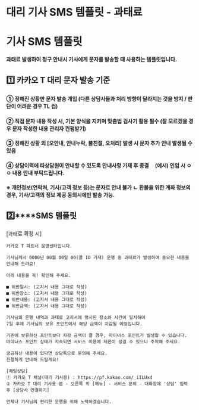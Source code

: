 # 대리 기사 SMS 템플릿 - 과태료

**기사 SMS 템플릿**
==============

**과태료 발생하여 청구 안내시 기사에게 문자를 발송할 때 사용하는 템플릿입니다.**

**1️⃣ 카카오 T 대리 문자 발송 기준**
-------------------------

#### **① 정해진 상황만 문자 발송 개입 (다른 상담사들과 처리 방향이 달라지는 것을 방지 / 판단이 어려운 경우 TL 컴)**

#### **② 직접 문자 내용 작성 시, 기본 양식을 지키며 맞춤법 검사기 활용 필수 (잘 모르겠을 경우 문자 작성한 내용 관리자 컨펌받기)**

#### **③ 정해진 상황 외 [오안내, 안내누락, 불친절, 오처리] 발생 시 문자 추가 안내 발생될 수 있음**

#### **④ 상담이력에 타상담원이 안내할 수 있도록 안내사항 기재 후 종결     (예시) 인입 시 ㅇㅇ 내용 안내 부탁드립니다.**

#### **※ 개인정보(연락처, 기사/고객 정보 등)는 문자로 안내 불가 ㄴ 환불을 위한 계좌 정보의 경우, 기사/고객의 정보 제공 동의시에만 발송 가능.**

**2️⃣****SMS 템플릿**
------------------

[과태료 확정 시]

```
카카오 T 파트너 운영센터입니다.  
  
기사님께서 0000년 00월 00일 00(콜 ID 기재) 운행 중 과태료가 발생하여 중요한 내용을 안내해 드려요!  
  
아래 내용을 꼭! 확인해 주세요.  
  
■ 위반일시: (고지서 내용 그대로 작성)  
■ 위반장소: (고지서 내용 그대로 작성)  
■ 위반내용: (고지서 내용 그대로 작성)  
■ 위반금액: (고지서 내용 그대로 작성)  
  
기사님의 운행 내역과 과태료 고지서에 명시된 장소와 시간이 일치하여  
7일 후에 기사님의 보유 포인트에서 해당 금액이 차감될 예정입니다.  
  
기존에 보유하신 포인트보다 차감 금액이 클 경우, 마이너스 포인트가 발생할 수 있습니다.  
마이너스 포인트 상태가 지속되면 서비스 이용에 제한이 생길 수 있으니 주의해 주세요.  
  
궁금하신 내용이 있다면 상담톡으로 문의해 주세요.  
친절하게 안내해 드릴게요!  
  
[채팅상담]  
① 카카오 T 채널(대리 기사용) : https://pf.kakao.com/_iILUxd  
② 카카오 T 대리 기사용 앱 - 오른쪽 위 [메뉴] - 서비스 문의 - 대화창에 '상담' 입력 후 [상담사 연결하기]  
  
언제나 기사님의 편리한 운행을 위해 노력하겠습니다.
```